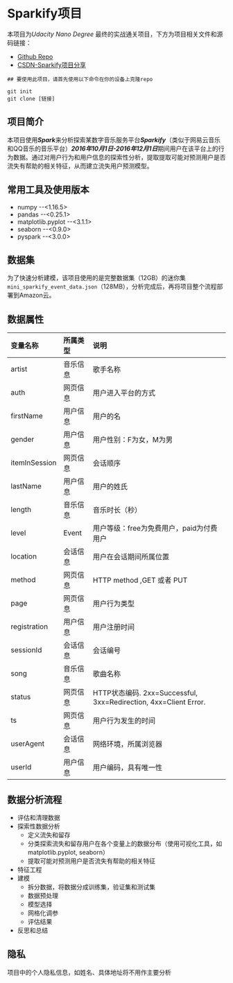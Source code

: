 # Sparkify项目

本项目为*Udacity Nano Degree* 最终的实战通关项目，下方为项目相关文件和源码链接：

- [Github Repo](https://github.com/Novelan/Sparkify)
- [CSDN-Sparkify项目分享](https://blog.csdn.net/novelan/article/details/108325284)

```
## 要使用此项目，请首先使用以下命令在你的设备上克隆repo

git init
git clone [链接]
```

## 项目简介

本项目使用***Spark***来分析探索某数字音乐服务平台***Sparkify***（类似于网易云音乐和QQ音乐的音乐平台）***2016年10月1日-2016年12月1日***期间用户在该平台上的行为数据。通过对用户行为和用户信息的探索性分析，提取提取可能对预测用户是否流失有帮助的相关特征，从而建立流失用户预测模型。

## 常用工具及使用版本

- numpy  --<1.16.5>
- pandas --<0.25.1>
- matplotlib.pyplot --<3.1.1>
- seaborn  --<0.9.0>
- pyspark --<3.0.0>

## 数据集
为了快速分析建模，该项目使用的是完整数据集（12GB）的迷你集`mini_sparkify_event_data.json`（128MB），分析完成后，再将项目整个流程部署到Amazon云。


## 数据属性
| 变量名称 | 所属类型 | 说明 |
| :- | :- | :- |
| artist | 音乐信息 | 歌手名称 |
| auth | 网页信息 | 用户进入平台的方式 |
| firstName | 用户信息 | 用户的名 |
| gender | 用户信息 | 用户性别：F为女，M为男 |
| itemInSession | 网页信息 | 会话顺序 |
| lastName | 用户信息 | 用户的姓氏 |
| length | 音乐信息 | 音乐时长（秒） |
| level | Event | 用户等级：free为免费用户，paid为付费用户 |
| location | 会话信息 | 用户在会话期间所属位置 |
| method | 网页信息 | HTTP method ,GET 或者 PUT |
| page | 网页信息 | 用户行为类型 |
| registration | 用户信息 | 用户注册时间 |
| sessionId | 会话信息 | 会话编号 |
| song | 音乐信息 | 歌曲名称 |
| status | 网页信息 | HTTP状态编码. 2xx=Successful, 3xx=Redirection, 4xx=Client Error. |
| ts | 网页信息 | 用户行为发生的时间 |
| userAgent | 会话信息 | 网络环境，所属浏览器 |
| userId | 用户信息 | 用户编码，具有唯一性 |

## 数据分析流程
- 评估和清理数据
- 探索性数据分析
    - 定义流失和留存
    - 分类探索流失和留存用户在各个变量上的数据分布（使用可视化工具，如matplotlib.pyplot, seaborn）
    - 提取可能对预测用户是否流失有帮助的相关特征
- 特征工程
- 建模
    - 拆分数据，将数据分成训练集，验证集和测试集
    - 数据预处理
    - 模型选择
    - 网格化调参
    - 评估结果
- 反思和总结


## 隐私
项目中的个人隐私信息，如姓名、具体地址将不用作主要分析


